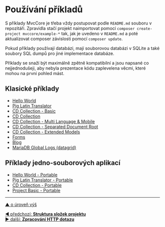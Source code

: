 # Používání příkladů

S příklady MvcCore je třeba vždy postupovat podle `README.md` souboru v repozitáři.
Zpravidla stačí projekt naimportovat pomocí `composer create-project mvccore/example-*`
tak, jak je uvedeno v `README.md` a poté aktualizovat composer závislosti pomocí `composer update`.

Pokud příklady používají databázi, mají souborovou databázi v SQLite 
a také soubory SQL dumpů pro jiné implementace databáze.

Příklady se snaží být maximálně zpětně kompatibilní a jsou napsané co nejjednodušeji, 
aby nebyla prezentace kódu zaplevelena věcmi, které mohou na první pohled mást.

## Klasické příklady
- [Hello World](https://github.com/mvccore/example-helloworld)
- [Pig Latin Translator](https://github.com/mvccore/example-translator)
- [CD Collection - Basic](https://github.com/mvccore/example-cdcol-basic)
- [CD Collection](https://github.com/mvccore/example-cdcol)
- [CD Collection - Multi Language & Mobile](https://github.com/mvccore/example-cdcol-multilang-mobile)
- [CD Collection - Separated Document Root](https://github.com/mvccore/example-cdcol-separated-doc-root)
- [CD Collection - Extended Models](https://github.com/mvccore/example-cdcol-extended-models)
- [Forms](https://github.com/mvccore/example-forms)
- [Blog](https://github.com/mvccore/example-blog)
- [MariaDB Global Logs (datagrid)](https://github.com/mvccore/example-mariadb-global-logs)

## Příklady jedno-souborových aplikací
- [Hello World - Portable](https://github.com/mvccore/example-helloworld-portable)
- [Pig Latin Translator - Portable](https://github.com/mvccore/example-translator-portable)
- [CD Collection - Portable](https://github.com/mvccore/example-cdcol-portable)
- [Project Basic - Portable](https://github.com/mvccore/project-basic-portable)

---

[▲ o úroveň výš](../../README.md)

<div class="prev-next">

[◀ předchozí: **Struktura složek projektu**](../structure/README.md)  
[▶ další: **Zpracování HTTP dotazu**](../../dispatching/README.md)

</div>
